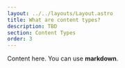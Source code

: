 ```yaml
---
layout: ../../layouts/Layout.astro
title: What are content types?
description: TBD
section: Content Types
order: 3
---
```


Content here. You can use **markdown**.

